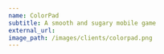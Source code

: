 ```yaml
---
name: ColorPad
subtitle: A smooth and sugary mobile game
external_url: 
image_path: /images/clients/colorpad.png
---
```


